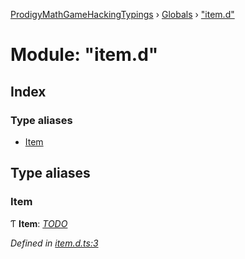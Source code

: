 [ProdigyMathGameHackingTypings](../README.md) › [Globals](../globals.md) › ["item.d"](_item_d_.md)

# Module: "item.d"

## Index

### Type aliases

* [Item](_item_d_.md#item)

## Type aliases

###  Item

Ƭ **Item**: *[TODO](_util_d_.md#todo)*

*Defined in [item.d.ts:3](https://github.com/PatheticMustan/ProdigyMathGameHacking/blob/1e42e89/typings/item.d.ts#L3)*
